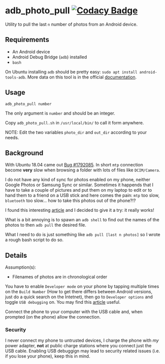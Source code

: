 # adb\_photo\_pull [![Codacy Badge](https://api.codacy.com/project/badge/Grade/976d66bf332a47aa9f42ecb7e490707a)](https://www.codacy.com/app/alexlab2017/adb_photo_pull?utm_source=github.com&amp;utm_medium=referral&amp;utm_content=alexlab2017/adb_photo_pull&amp;utm_campaign=Badge_Grade)

Utility to pull the last `n` number of photos from an Android device.

## Requirements

-   An Android device
-   Android Debug Bridge (`adb`) installed
-   `bash`

On Ubuntu installing `adb` should be pretty easy: `sudo apt install android-tools-adb`.
More data on this tool is in the official [documentation](https://developer.android.com/studio/command-line/adb).

## Usage

`adb_photo_pull number`

The only argument is `number` and should be an integer.

Copy `adb_photo_pull.sh` in `/usr/local/bin/` to call it form anywhere.

NOTE: Edit the two variables `photo_dir` and `out_dir` according to your needs.

## Background

With Ubuntu 18.04 came out [Bug #1792085](https://bugs.launchpad.net/ubuntu/+source/gvfs/+bug/1792085). In short `mtp` connection become **very** slow when browsing a folder with lots of files like `DCIM/Camera`.

I do not have any kind of sync for photos enabled on my phone, neither Google Photos or Samsung Sync or similar. Sometimes it happends that I have to take a couple of pictures and put them on my laptop to edit or to hand them to a friend on a USB stick and here comes the pain: `mtp` too slow, `bluetooth` too slow... how to take this photos out of the phone?!?

I found this interesting [article](https://vxlabs.com/2014/11/06/use-adb-to-bypass-dog-slow-mtp-transfer-of-files-from-android-to-linux/) and I decided to give it a try: it really works!

What is a bit annoying is to spawn an `adb shell` to find out the names of the photos to then `adb pull` the desired file.

What I need to do is just something like `adb pull [last n photos]` so I wrote a rough bash script to do so.

## Details

Assumption(s):
-   Filenames of photos are in chronological order

You have to enable `Developer mode` on your phone by tapping multiple times on the `Build Number` (How to get there differs between Android versions, just do a quick search on the Intetnet), then go to `Developer options` and toggle `USB debugging` on. You may find this [article](https://www.pixelspot.net/2017/07/03/adb-file-transfer-best-way-manage-files/) useful.

Connect the phone to your computer with the USB cable and, when prompted (on the phone) allow the connection.

### Security

I never connect my phone to untrusted devices, I charge the phone with _my_ power adapter, **not** at public charge stations where you connect just the USB cable. Enabling USB debuggign may lead to security related issues (i.e. if you lose your phone), keep this in mind.
